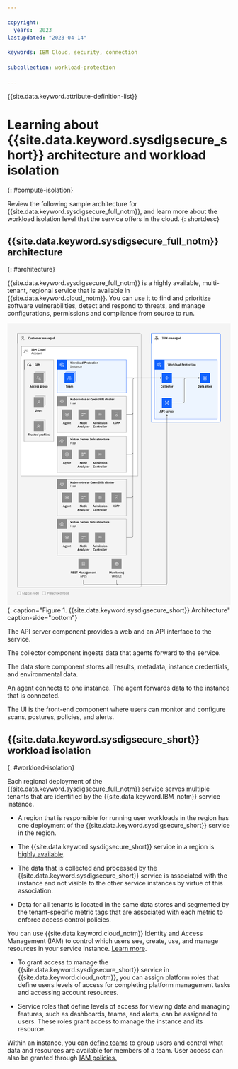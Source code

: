 ```yaml
---

copyright:
  years:  2023
lastupdated: "2023-04-14"

keywords: IBM Cloud, security, connection

subcollection: workload-protection

---
```


{{site.data.keyword.attribute-definition-list}}

# Learning about {{site.data.keyword.sysdigsecure_short}} architecture and workload isolation
{: #compute-isolation}

Review the following sample architecture for {{site.data.keyword.sysdigsecure_full_notm}}, and learn more about the workload isolation level that the service offers in the cloud.
{: shortdesc}

## {{site.data.keyword.sysdigsecure_full_notm}} architecture
{: #architecture}

{{site.data.keyword.sysdigsecure_full_notm}} is a highly available, multi-tenant, regional service that is available in {{site.data.keyword.cloud_notm}}. You can use it to find and prioritize software vulnerabilities, detect and respond to threats, and manage configurations, permissions and compliance from source to run.

![{{site.data.keyword.sysdigsecure_full_notm}}](images/Monitoring-arch.svg "{{site.data.keyword.sysdigsecure_full_notm}} architecture"){: caption="Figure 1. {{site.data.keyword.sysdigsecure_short}} Architecture" caption-side="bottom"}

The API server component provides a web and an API interface to the service.

The collector component ingests data that agents forward to the service.

The data store component stores all results, metadata, instance credentials, and environmental data.

An agent connects to one instance. The agent forwards data to the instance that is connected.

The UI is the front-end component where users can monitor and configure scans, postures, policies, and alerts.


## {{site.data.keyword.sysdigsecure_short}} workload isolation
{: #workload-isolation}

Each regional deployment of the {{site.data.keyword.sysdigsecure_full_notm}} service serves multiple tenants that are identified by the {{site.data.keyword.IBM_notm}} service instance.

* A region that is responsible for running user workloads in the region has one deployment of the {{site.data.keyword.sysdigsecure_short}} service in the region.

* The {{site.data.keyword.sysdigsecure_short}} service in a region is [highly available](/docs/workload-protection?topic=workload-protection-ha-dr).

* The data that is collected and processed by the {{site.data.keyword.sysdigsecure_short}} service is associated with the instance and not visible to the other service instances by virtue of this association.

* Data for all tenants is located in the same data stores and segmented by the tenant-specific metric tags that are associated with each metric to enforce access control policies.

You can use {{site.data.keyword.cloud_notm}} Identity and Access Management (IAM) to control which users see, create, use, and manage resources in your service instance. [Learn more](/docs/workload-protection?topic=workload-protection-iam).

* To grant access to manage the {{site.data.keyword.sysdigsecure_short}} service in {{site.data.keyword.cloud_notm}}, you can assign platform roles that define users levels of access for completing platform management tasks and accessing account resources.

* Service roles that define levels of access for viewing data and managing features, such as dashboards, teams, and alerts, can be assigned to users. These roles grant access to manage the instance and its resource.

Within an instance, you can [define teams](/docs/workload-protection?topic=workload-protection-teams) to group users and control what data and resources are available for members of a team. User access can also be granted through [IAM policies.](/docs/workload-protection?topic=workload-protection-iam#iam_users)
